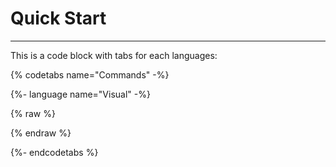 # Quick Start

---




This is a code block with tabs for each languages: 

{% codetabs name="Commands" -%} 


{%- language name="Visual" -%} 

{% raw %} 

<script type="text/javascript" src="https://asciinema.org/a/3wkksthmquso83awaeucg4v1b.js" id="asciicast-3wkksthmquso83awaeucg4v1b" async></script>


{% endraw %}



{%- endcodetabs %}

